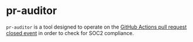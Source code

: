 # pr-auditor

`pr-auditor` is a tool designed to operate on the [GitHub Actions pull request closed event](https://docs.github.com/en/actions/using-workflows/events-that-trigger-workflows#pull_request) in order to check for SOC2 compliance.
